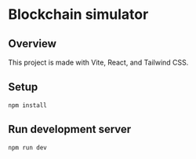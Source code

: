 # Blockchain simulator

## Overview

This project is made with Vite, React, and Tailwind CSS.

## Setup

```
npm install
```

## Run development server

```
npm run dev
```
